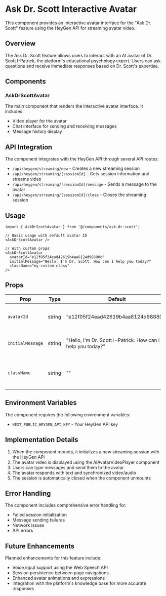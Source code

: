 # Ask Dr. Scott Interactive Avatar

This component provides an interactive avatar interface for the "Ask Dr. Scott" feature using the HeyGen API for streaming avatar video.

## Overview

The Ask Dr. Scott feature allows users to interact with an AI avatar of Dr. Scott I-Patrick, the platform's educational psychology expert. Users can ask questions and receive immediate responses based on Dr. Scott's expertise.

## Components

### AskDrScottAvatar

The main component that renders the interactive avatar interface. It includes:

- Video player for the avatar
- Chat interface for sending and receiving messages
- Message history display

## API Integration

The component integrates with the HeyGen API through several API routes:

- `/api/heygen/streaming/new` - Creates a new streaming session
- `/api/heygen/streaming/[sessionId]` - Gets session information and streams video
- `/api/heygen/streaming/[sessionId]/message` - Sends a message to the avatar
- `/api/heygen/streaming/[sessionId]/close` - Closes the streaming session

## Usage

```tsx
import { AskDrScottAvatar } from '@/components/ask-dr-scott';

// Basic usage with default avatar ID
<AskDrScottAvatar />

// With custom props
<AskDrScottAvatar 
  avatarId="e12f05f24ead42619b4aa8124d98880d"
  initialMessage="Hello, I'm Dr. Scott. How can I help you today?"
  className="my-custom-class"
/>
```

## Props

| Prop | Type | Default | Description |
|------|------|---------|-------------|
| `avatarId` | string | "e12f05f24ead42619b4aa8124d98880d" | The HeyGen avatar ID to use |
| `initialMessage` | string | "Hello, I'm Dr. Scott I-Patrick. How can I help you today?" | The initial message from the avatar |
| `className` | string | "" | Additional CSS classes to apply to the component |

## Environment Variables

The component requires the following environment variables:

- `NEXT_PUBLIC_HEYGEN_API_KEY` - Your HeyGen API key

## Implementation Details

1. When the component mounts, it initializes a new streaming session with the HeyGen API
2. The avatar video is displayed using the AIAvatarVideoPlayer component
3. Users can type messages and send them to the avatar
4. The avatar responds with text and synchronized video/audio
5. The session is automatically closed when the component unmounts

## Error Handling

The component includes comprehensive error handling for:
- Failed session initialization
- Message sending failures
- Network issues
- API errors

## Future Enhancements

Planned enhancements for this feature include:
- Voice input support using the Web Speech API
- Session persistence between page navigations
- Enhanced avatar animations and expressions
- Integration with the platform's knowledge base for more accurate responses